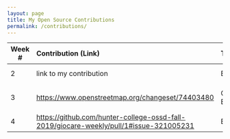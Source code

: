 ```yaml
---
layout: page
title: My Open Source Contributions
permalink: /contributions/
---
```


<!--
Type of the contribution should be "Wikipedia edit", "OpenStreet Map feature", "Project Documentation", "Project Code", "Blog Edit", etc.

The description should include a brief summary of what you did.

Replace the first row below with your contribution.

-->





| Week #       | Contribution (Link)  | Type  | Description |
|---|:---|:---|:---|
|  2   | link to my contribution    | Blog Edit    |   I fixed a broken link.    |
|  3   | https://www.openstreetmap.org/changeset/74403480    | OpenMapStreet Edit    | Added location of the WeWork office in FiDi    |
|  4   | https://github.com/hunter-college-ossd-fall-2019/giocare-weekly/pull/1#issue-321005231     | Blog Edit    | Re-formatted a sentence/phrase.     |
